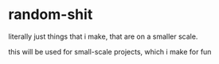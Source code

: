 # random-shit
literally just things that i make, that are on a smaller scale.

this will be used for small-scale projects, which i make for fun
